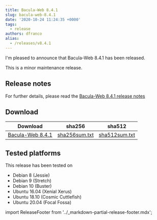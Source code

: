 ```yaml
---
title: Bacula-Web 8.4.1
slug: bacula-web-8.4.1
date: '2020-10-24 11:24:35 +0000'
tags:
  - release
authors: dfranco
alias:
  - /releases/v8.4.1
---
```


I'm pleased to announce that Bacula-Web 8.4.1 has been released.

<!-- truncate -->

This is a minor maintenance release.

## Release notes

For further details, please read the [Bacula-Web 8.4.1 release notes](https://github.com/bacula-web/bacula-web/releases/tag/v8.4.1)

## Download

| Download                                                                                                   | sha256                                                                                           | sha512                                                                                           |
|------------------------------------------------------------------------------------------------------------|--------------------------------------------------------------------------------------------------|--------------------------------------------------------------------------------------------------|
| [Bacula-Web 8.4.1](https://github.com/bacula-web/bacula-web/releases/download/v8.4.1/bacula-web-8.4.1.tgz) | [sha256sum.txt](https://github.com/bacula-web/bacula-web/releases/download/v8.4.1/sha256sum.txt) | [sha512sum.txt](https://github.com/bacula-web/bacula-web/releases/download/v8.4.1/sha512sum.txt) |

## Tested platforms

This release has been tested on

- Debian 8 (Jessie)
- Debian 9 (Stretch)
- Debian 10 (Buster)
- Ubuntu 16.04 (Xenial Xerus)
- Ubuntu 18.10 (Cosmic Cuttlefish)
- Ubuntu 20.04 (Focal Fossa)

import ReleaseFooter from '../_markdown-partial-release-footer.mdx';

<ReleaseFooter />
